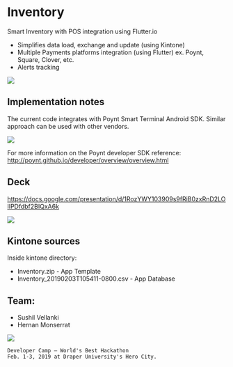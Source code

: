 # Inventory
Smart Inventory with POS integration using Flutter.io

- Simplifies data load, exchange and update (using Kintone)
- Multiple Payments platforms integration (using Flutter) ex. Poynt, Square, Clover, etc.
- Alerts tracking 

![](https://github.com/hemonserrat/Inventory/blob/master/deck/catalog.png)
## Implementation notes
   The current code integrates with Poynt Smart Terminal Android SDK.
   Similar approach can be used with other vendors.  

![](https://github.com/hemonserrat/Inventory/blob/master/deck/img/Slide3.png)


For more information on the Poynt developer SDK reference:  
http://poynt.github.io/developer/overview/overview.html


## Deck
https://docs.google.com/presentation/d/1RozYWY103909s9fRiB0zxRnD2LOIlPDfdbf2BIQxA6k


![](https://github.com/hemonserrat/Inventory/blob/master/kintone/kintonelogo.png)
## Kintone sources
Inside kintone directory:
- Inventory.zip  - App Template
- Inventory_20190203T105411-0800.csv  - App Database

## Team:

- Sushil Vellanki
- Hernan Monserrat

![](https://github.com/hemonserrat/Inventory/blob/master/deck/img/iDC-logo.png)
```
Developer Camp — World's Best Hackathon
Feb. 1-3, 2019 at Draper University's Hero City.
```
